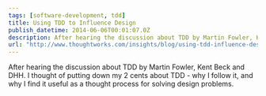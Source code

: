 ```yaml
---
tags: [software-development, tdd]
title: Using TDD to Influence Design
publish_datetime: 2014-06-06T00:01:07.0Z
description: After hearing the discussion about TDD by Martin Fowler, Kent Beck and DHH. I thought of putting down my 2 cents about TDD - why I follow it, and why I find it useful as a thought process for solving design problems.
url: "http://www.thoughtworks.com/insights/blog/using-tdd-influence-design" 
---
```


After hearing the discussion about TDD by Martin Fowler, Kent Beck and DHH. I thought of putting down my 2 cents about TDD - why I follow it, and why I find it useful as a thought process for solving design problems.

